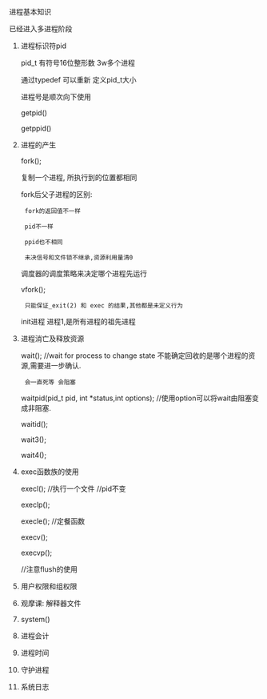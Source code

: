 进程基本知识

已经进入多进程阶段


1. 进程标识符pid

    pid_t 有符号16位整形数  3w多个进程

    通过typedef 可以重新 定义pid_t大小

    进程号是顺次向下使用

    getpid()

    getppid()


2. 进程的产生

    fork();

    复制一个进程, 所执行到的位置都相同

    fork后父子进程的区别:

        fork的返回值不一样

        pid不一样

        ppid也不相同

        未决信号和文件锁不继承,资源利用量清0

    调度器的调度策略来决定哪个进程先运行

    vfork();

        只能保证_exit(2) 和 exec 的结果,其他都是未定义行为

    init进程 进程1,是所有进程的祖先进程



3. 进程消亡及释放资源

    wait(); //wait for process to change state
        不能确定回收的是哪个进程的资源,需要进一步确认.

        会一直死等 会阻塞

    waitpid(pid_t pid, int *status,int options); //使用option可以将wait由阻塞变成非阻塞.

    waitid();

    wait3();

    wait4();

4. exec函数族的使用

    execl(); //执行一个文件 //pid不变

    execlp();

    execle(); //定餐函数

    execv();

    execvp();

    //注意flush的使用



5. 用户权限和组权限

6. 观摩课: 解释器文件

7. system()

8. 进程会计

9. 进程时间

10. 守护进程

11. 系统日志